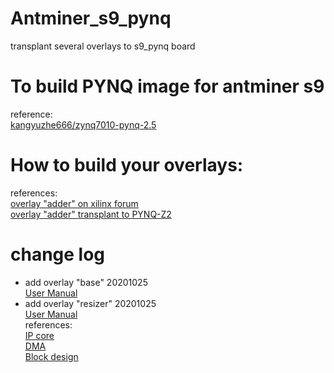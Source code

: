 # Antminer_s9_pynq
transplant several overlays to s9_pynq board
# To build PYNQ image for antminer s9  
reference:  
[kangyuzhe666/zynq7010-pynq-2.5](https://github.com/kangyuzhe666/zynq7010-pynq-2.5)  
# How to build your overlays:
references:  
[overlay "adder" on xilinx forum](http://xilinx.eetrend.com/blog/2019/100016903.html)  
[overlay "adder" transplant to PYNQ-Z2](https://blog.csdn.net/qq_41467882/article/details/102007786)
# change log
* add overlay "base" 20201025  
[User Manual](https://github.com/guannan-he/Antminer_s9_pynq/blob/main/base/README.md)  
* add overlay "resizer" 20201025  
[User Manual](https://github.com/guannan-he/Antminer_s9_pynq/blob/main/resizer/README.md)  
references:  
[IP core](https://github.com/Xilinx/PYNQ-HelloWorld)  
[DMA](https://blog.csdn.net/alangaixiaoxiao/article/details/103958007)  
[Block design](https://www.element14.com/community/groups/fpga-group/blog/2020/03/24/image-processing-on-zc702-using-pynq)
